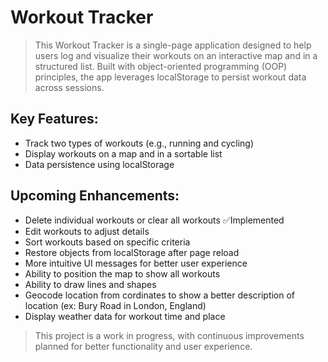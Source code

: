 # Workout Tracker

> This Workout Tracker is a single-page application designed to help users log and visualize their workouts on an interactive map and in a structured list. Built with object-oriented programming (OOP) principles, the app leverages localStorage to persist workout data across sessions.

## Key Features:

- Track two types of workouts (e.g., running and cycling)
- Display workouts on a map and in a sortable list
- Data persistence using localStorage

## Upcoming Enhancements:

- Delete individual workouts or clear all workouts ✅Implemented
- Edit workouts to adjust details
- Sort workouts based on specific criteria
- Restore objects from localStorage after page reload
- More intuitive UI messages for better user experience
- Ability to position the map to show all workouts
- Ability to draw lines and shapes
- Geocode location from cordinates to show a better description of location (ex: Bury Road in London, England)
- Display weather data for workout time and place

> This project is a work in progress, with continuous improvements planned for better functionality and user experience.
